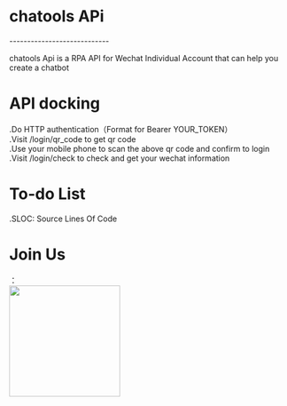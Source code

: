 <h1>chatools APi</h1>
----------------------------
<p>chatools Api is a RPA API for Wechat Individual Account that can help you create a chatbot</p>

<h1>API docking</h1>
.Do HTTP authentication（Format for Bearer YOUR_TOKEN）<br/>
.Visit /login/qr_code to get qr code<br/>
.Use your mobile phone to scan the above qr code and confirm to login<br/>
.Visit /login/check to check and get your wechat information

<h1>To-do List</h1>
.SLOC: Source Lines Of Code

<h1>Join Us</h1>：<br/>
<img src="https://buckettest-file2.oss-cn-shanghai.aliyuncs.com/WX20201125-122159.png" width=200 height=200 />

